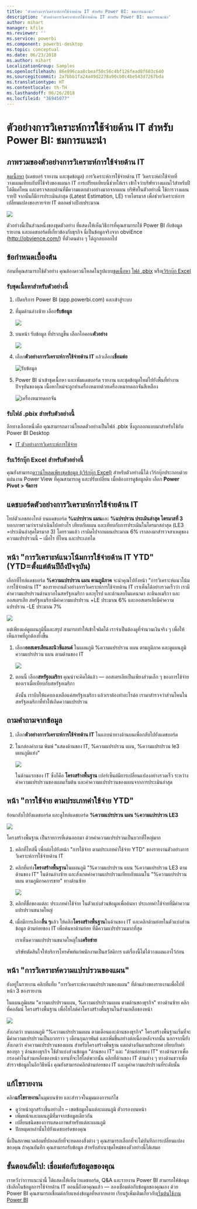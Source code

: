 ```yaml
---
title: 'ตัวอย่างการวิเคราะห์การใช้จ่ายด้าน IT สำหรับ Power BI: ชมการแนะนำ'
description: 'ตัวอย่างการวิเคราะห์การใช้จ่ายด้าน IT สำหรับ Power BI: ชมการแนะนำ'
author: mihart
manager: kfile
ms.reviewer: ''
ms.service: powerbi
ms.component: powerbi-desktop
ms.topic: conceptual
ms.date: 06/23/2018
ms.author: mihart
LocalizationGroup: Samples
ms.openlocfilehash: 86e896caa8cbeaf50c56c4bf126fead8f603c640
ms.sourcegitcommit: 2a7bbb1fa24a49d2278a90cb0c4be543d7267bda
ms.translationtype: HT
ms.contentlocale: th-TH
ms.lasthandoff: 06/26/2018
ms.locfileid: "36945077"
---
```

# <a name="it-spend-analysis-sample-for-power-bi-take-a-tour"></a>ตัวอย่างการวิเคราะห์การใช้จ่ายด้าน IT สำหรับ Power BI: ชมการแนะนำ

## <a name="overview-of-the-it-spend-analysis-sample"></a>ภาพรวมของตัวอย่างการวิเคราะห์การใช้จ่ายด้าน IT
[ชุดเนื้อหา](service-organizational-content-pack-introduction.md) (แดชบอร์ รายงาน และชุดข้อมูล) การวิเคราะห์การใช้จ่ายด้าน IT วิเคราะห์ค่าใช้จ่ายที่วางแผนเทียบกับที่ใช้จริงของแผนก IT การเปรียบเทียบนี้ช่วยให้เรา เข้าใจว่าบริษัทวางแผนไว้สำหรับปีได้ดีแค่ไหน และตรวจสอบด้านที่มีความแตกต่างอย่างมากจากแผน บริษัทในตัวอย่างนี้ ใช้การวางแผนรายปี จากนั้นก็มีการประเมินล่าสุด (Latest Estimation, LE) รายไตรมาส เพื่อช่วยวิเคราะห์การเปลี่ยนแปลงของรายจ่าย IT ตลอดช่วงปีงบประมาณ

![](media/sample-it-spend/it1.png)

ตัวอย่างนี้เป็นส่วนหนึ่งของชุดตัวอย่าง ที่แสดงให้เห็นวิธีการที่คุณสามารถใช้ Power BI กับข้อมูล รายงาน และแดชบอร์ดที่เกี่ยวข้องกับธุรกิจ นี่เป็นข้อมูลจริงจาก obviEnce (<http://obvience.com/>) ที่ตัวตนต่าง ๆ ได้ถูกลบออกไป

## <a name="prerequisites"></a>ข้อกำหนดเบื้องต้น

 ก่อนที่คุณสามารถใช้ตัวอย่าง คุณต้องดาวน์โหลดในรูปแบบ[ชุดเนื้อหา](https://docs.microsoft.com/power-bi/sample-it-spend#get-the-content-pack-for-this-sample) [ไฟล์ .pbix](http://download.microsoft.com/download/E/9/8/E98CEB6D-CEBB-41CF-BA2B-1A1D61B27D87/IT%20Spend%20Analysis%20Sample%20PBIX.pbix) หรือ[เวิร์กบุ๊ก Excel](http://go.microsoft.com/fwlink/?LinkId=529783)

### <a name="get-the-content-pack-for-this-sample"></a>รับชุดเนื้อหาสำหรับตัวอย่างนี้

1. เปิดบริการ Power BI (app.powerbi.com) และเข้าสู่ระบบ
2. ที่มุมด้านล่างซ้าย เลือก**รับข้อมูล**
   
    ![](media/sample-datasets/power-bi-get-data.png)
3. บนหน้า รับข้อมูล ที่ปรากฏขึ้น เลือกไอคอน**ตัวอย่าง**
   
   ![](media/sample-datasets/power-bi-samples-icon.png)
4. เลือก**ตัวอย่างการวิเคราะห์การใช้จ่ายด้าน IT** แล้วเลือก**เชื่อมต่อ**  
  
   ![รับข้อมูล](media/sample-it-spend/it-connect.png)
   
5. Power BI นำเข้าชุดเนื้อหา และเพิ่มแดชบอร์ด รายงาน และชุดข้อมูลใหม่ไปยังพื้นที่ทำงานปัจจุบันของคุณ เนื้อหาใหม่จะถูกทำเครื่องหมายด้วยเครื่องหมายดอกจันสีเหลือง 
   
   ![เครื่องหมายดอกจัน](media/sample-it-spend/it-asterisk.png)
  
### <a name="get-the-pbix-file-for-this-sample"></a>รับไฟล์ .pbix สำหรับตัวอย่างนี้

อีกทางเลือกหนึ่งคือ คุณสามารถดาวน์โหลดตัวอย่างเป็นไฟล์ .pbix ซึ่งถูกออกแบบมาสำหรับใช้กับ Power BI Desktop 

 * [IT ตัวอย่างการวิเคราะห์การใช้จ่าย](http://download.microsoft.com/download/E/9/8/E98CEB6D-CEBB-41CF-BA2B-1A1D61B27D87/IT%20Spend%20Analysis%20Sample%20PBIX.pbix)

### <a name="get-the-excel-workbook-for-this-sample"></a>รับเวิร์กบุ๊ก Excel สำหรับตัวอย่างนี้
คุณยังสามารถ[ดาวน์โหลดเพียงชุดข้อมูล (เวิร์กบุ๊ก Excel)](http://go.microsoft.com/fwlink/?LinkId=529783) สำหรับตัวอย่างนี้ได้ เวิร์กบุ๊กประกอบด้วยแผ่นงาน Power View ที่คุณสามารถดู และปรับเปลี่ยน เมื่อต้องการดูข้อมูลดิบ เลือก **Power Pivot > จัดการ**


## <a name="the-it-spend-analysis-sample-dashboard"></a>แดชบอร์ดตัวอย่างการวิเคราะห์การใช้จ่ายด้าน IT
ไทล์ตัวเลขสองไทล์ บนแดชบอร์ด **%แปรปรวน แผน**และ **%แปรปรวน ประเมินล่าสุด ไตรมาสที่ 3** บอกภาพรวมว่าเราดำเนินไปอย่างไร เทียบกับแผน และเทียบกับการประเมินในไตรมาสล่าสุด (LE3 =ประเมินล่าสุดไตรมาส 3) โดยรวมแล้ว เราผิดไปจากแผนประมาณ 6% เราลองมาสำรวจสาเหตุของความแปรปรวนนี้ – เมื่อไร ที่ไหน และประเภทใด

## <a name="ytd-it-spend-trend-analysis-page"></a>หน้า "การวิเคราะห์แนวโน้มการใช้จ่ายด้าน IT YTD" (YTD=ตั้งแต่ต้นปีถึงปัจจุบัน)
เลือกที่ไทล์แดชบอร์ด **%ความแปรปรวน แผน ตามภูมิภาค** จะนำคุณไปยังหน้า "การวิเคราะห์แนวโน้มการใช้จ่ายด้าน IT" ของรายงานตัวอย่างการวิเคราะห์การใช้จ่ายด้าน IT เราเห็นได้อย่างรวดเร็วว่า เรามีค่าความแปรปรวนด้านบวกในสหรัฐอเมริกา และยุโรป และด้านลบในแคนาดา ละตินอเมริกา และออสเตรเลีย สหรัฐอเมริกามีค่าความแปรปรวน +LE ประมาณ 6% และออสเตรเลียมีค่าความแปรปรวน -LE ประมาณ 7%

![](media/sample-it-spend/it2.png)

แต่เพียงแค่ดูแผนภูมินี้และสรุป สามารถทำให้เข้าใจผิดได้ เราจำเป็นต้องดูที่จำนวนเงินจริง ๆ เพื่อให้เห็นภาพที่ถูกต้องยิ่งขึ้น

1. เลือก**ออสเตรเลียและนิวซีแลนด์** ในแผนภูมิ %ความแปรปรวน แผน ตามภูมิภาค และดูแผนภูมิ ความแปรปรวน แผน ตามด้านของ IT

   ![](media/sample-it-spend/it3.png)
2. ตอนนี้ เลือก**สหรัฐอเมริกา** คุณน่าจะคิดได้แล้ว — ออสเตรเลียเป็นเพียงส่วนเล็ก ๆ ของการใช้จ่ายของเราเมื่อเทียบกับสหรัฐอเมริกา

    ดังนั้น เราบีบให้แคบลงเหลือแค่สหรัฐอเมริกา แล้วเราต้องทำอะไรต่อ เรามาสำรวจว่าส่วนไหนในสหรัฐอเมริกาที่ทำให้เกิดความแปรปรวน

## <a name="ask-questions-of-the-data"></a>ถามคำถามจากข้อมูล
1. เลือก**ตัวอย่างการวิเคราะห์การใช้จ่ายด้าน IT** ในแถบนำทางด้านบนเพื่อกลับไปยังแดชบอร์ด
2. ในกล่องคำถาม พิมพ์ "แสดงด้านของ IT, %ความแปรปรวน แผน, %ความแปรปรวน le3 แผนภูมิแท่ง"

   ![](media/sample-it-spend/it4.png)

   ในด้านแรกของ IT ซึ่งก็คือ **โครงสร้างพื้นฐาน** เปอร์เซ็นต์มีการเปลี่ยนแปลงอย่างรวดเร็ว ระหว่างค่าความแปรปรวนของแผนเริ่มต้น และค่าความแปรปรวนของแผนจากการประเมินล่าสุด

## <a name="ytd-spend-by-cost-elements-page"></a>หน้า "การใช้จ่าย ตามประเภทค่าใช้จ่าย YTD"
ย้อนกลับไปยังแดชบอร์ด และดูไทล์แดชบอร์ด **%ความแปรปรวน แผน %ความแปรปรวน LE3**

![](media/sample-it-spend/it5.png)

โครงสร้างพื้นฐาน เป็นรายการที่เด่นออกมา ด้วยค่าความแปรปรวนเป็นบวกที่ใหญ่มาก

1. คลิกที่ไทล์นี้ เพื่อต่อไปยังหน้า "การใช้จ่าย ตามประเภทค่าใช้จ่าย YTD" ของรายงานตัวอย่างการวิเคราะห์การใช้จ่ายด้าน IT
2. คลิกที่แท่ง**โครงสร้างพื้นฐาน**ในแผนภูมิ "%ความแปรปรวน แผน %ความแปรปรวน LE3 ตามด้านของ IT" ในด้านล่างซ้าย และสังเกตค่าความแปรปรวนเทียบกับแผนใน "%ความแปรปรวน แผน ตามภูมิภาคการขาย" ทางด้านซ้าย

    ![](media/sample-it-spend/it6.png)
3. คลิกที่ชื่อของแต่ละ ประเภทค่าใช้จ่าย ในตัวแบ่งส่วนข้อมูลเพื่อค้นหา ประเภทค่าใช้จ่ายที่มีค่าความแปรปรวนขนาดใหญ่
4. เมื่อมีการเลือก**อื่น ๆ**แล้ว ให้คลิก**โครงสร้างพื้นฐาน**ในด้านของ IT และคลิกด้านย่อยในตัวแบ่งส่วนข้อมูล ด้านย่อยของ IT เพื่อค้นหาด้านย่อย ที่มีความแปรปรวนมากที่สุด  

   เราเห็นความแปรปรวนขนาดใหญ่ใน**เครือข่าย**

   บริษัทตัดสินใจให้บริการโทรศัพท์แก่พนักงานเป็นสวัสดิการ แต่เรื่องนี้ไม่ได้วางแผนเอาไว้ก่อน

## <a name="plan-variance-analysis-page"></a>หน้า "การวิเคราะห์ความแปรปรวนของแผน"
ยังอยู่ในรายงาน คลิกที่แท็บ "การวิเคราะห์ความแปรปรวนของแผน" ที่ด้านล่างของรายงานเพื่อไปที่หน้า 3 ของรายงาน

ในแผนภูมิผสม "ความแปรปรวนแผน, %ความแปรปรวนแผน ตามด้านของธุรกิจ" ทางด้านซ้าย คลิกที่คอลัมน์ โครงสร้างพื้นฐาน เพื่อไฮไลต์ค่าโครงสร้างพื้นฐานในส่วนเหลือของหน้า

![](media/sample-it-spend/it7.png)

สังเกตว่า บนแผนภูมิ “%ความแปรปรวนแผน ตามเดือนและด้านของธุรกิจ" โครงสร้างพื้นฐานเริ่มที่จะมีค่าความแปรปรวนเป็นบวกราว ๆ เดือนกุมภาพันธ์ และเพิ่มขึ้นอย่างต่อเนื่องหลังจากนั้น นอกจากนี้ยังสังเกตว่า ค่าความแปรปรวนของแผน สำหรับโครงสร้างพื้นฐาน แตกต่างกันตามประเทศ เทียบกับค่าของทุก ๆ ด้านของธุรกิจ ใช้ตัวแบ่งส่วนข้อมูล "ด้านของ IT" และ "ด้านย่อยของ IT" ทางด้านขวาเพื่อกรองค่าในส่วนเหลือของหน้า แทนที่จะไฮไลต์พวกนั้น คลิกที่ด้านของ IT ด้านต่าง ๆ ทางด้านขวาเพื่อสำรวจข้อมูลในอีกวิธีหนึ่ง คุณยังสามารถคลิกด้านย่อยของ IT และดูค่าความแปรปรวนที่ระดับนั้น

## <a name="edit-the-report"></a>แก้ไขรายงาน
คลิก**แก้ไขรายงาน**ในมุมบนซ้าย และสำรวจในมุมมองการแก้ไข

* ดูว่าหน้าถูกสร้างขึ้นอย่างไร – เขตข้อมูลในแต่ละแผนภูมิ ตัวกรองบนหน้า
* เพิ่มหน้าและแผนภูมิที่มาจากข้อมูลเดียวกัน
* เปลี่ยนชนิดของการแสดงภาพสำหรับแต่ละแผนภูมิ
* ปักหมุดเหล่านั้นไปยังแดชบอร์ดของคุณ

นี่เป็นสภาพแวดล้อมที่ปลอดภัยที่จะทดลองสิ่งต่าง ๆ﻿ คุณสามารถเลือกที่จะไม่บันทึกการเปลี่ยนแปลงของคุณ ถ้าคุณบันทึก คุณสามารถรับข้อมูล สำหรับสำเนาชุดใหม่ของตัวอย่างนี้ได้เสมอ

## <a name="next-steps-connect-to-your-data"></a>ขั้นตอนถัดไป: เชื่อมต่อกับข้อมูลของคุณ
เราหวังว่าการแนะนำนี้ ได้แสดงให้เห็นว่าแดชบอร์ด, Q&A และรายงาน Power BI สามารถให้ข้อมูลเชิงลึกในข้อมูลการใช้จ่ายด้าน IT ตอนนี้ถึงตาคุณแล้ว — ลองเชื่อมต่อกับข้อมูลของคุณเอง ด้วย Power BI คุณสามารถเชื่อมต่อกับแหล่งข้อมูลที่หลากหลาย เรียนรู้เพิ่มเติมเกี่ยวกับ[เริ่มต้นใช้งาน Power BI](service-get-started.md)
